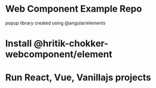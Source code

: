 # Web Component Example Repo
popup library created using 
@angular/elements
# Install @hritik-chokker-webcomponent/element

# Run React, Vue, Vanillajs projects

